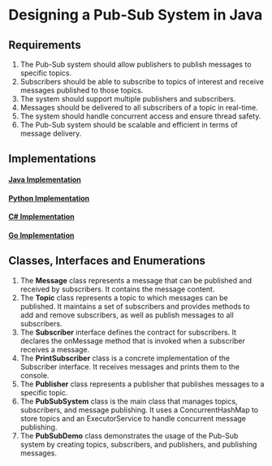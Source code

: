 # Designing a Pub-Sub System in Java

## Requirements
1. The Pub-Sub system should allow publishers to publish messages to specific topics.
2. Subscribers should be able to subscribe to topics of interest and receive messages published to those topics.
3. The system should support multiple publishers and subscribers.
4. Messages should be delivered to all subscribers of a topic in real-time.
5. The system should handle concurrent access and ensure thread safety.
6. The Pub-Sub system should be scalable and efficient in terms of message delivery.

## Implementations
#### [Java Implementation](../../solutions/java/src/pubsubsystem/) 
#### [Python Implementation](../solutions/python/pubsubsystem/)
#### [C# Implementation](../solutions/c%23/PubSubSystem/)
#### [Go Implementation](../solutions/golang/pubsubsystem/)

## Classes, Interfaces and Enumerations
1. The **Message** class represents a message that can be published and received by subscribers. It contains the message content.
2. The **Topic** class represents a topic to which messages can be published. It maintains a set of subscribers and provides methods to add and remove subscribers, as well as publish messages to all subscribers.
3. The **Subscriber** interface defines the contract for subscribers. It declares the onMessage method that is invoked when a subscriber receives a message.
4. The **PrintSubscriber** class is a concrete implementation of the Subscriber interface. It receives messages and prints them to the console.
5. The **Publisher** class represents a publisher that publishes messages to a specific topic.
6. The **PubSubSystem** class is the main class that manages topics, subscribers, and message publishing. It uses a ConcurrentHashMap to store topics and an ExecutorService to handle concurrent message publishing.
7. The **PubSubDemo** class demonstrates the usage of the Pub-Sub system by creating topics, subscribers, and publishers, and publishing messages.
